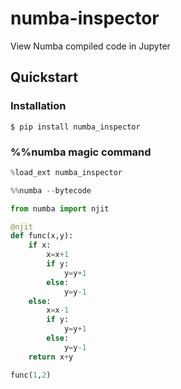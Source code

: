 # numba-inspector
View Numba compiled code in Jupyter

## Quickstart

### Installation

```console
$ pip install numba_inspector
```

### %%numba magic command

```python
%load_ext numba_inspector
```

```python
%%numba --bytecode

from numba import njit

@njit
def func(x,y):
    if x:
        x=x+1
        if y:
            y=y+1
        else:
            y=y-1
    else:
        x=x-1
        if y:
            y=y+1
        else:
            y=y-1
    return x+y

func(1,2)
```
